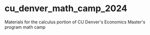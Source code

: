 # cu_denver_math_camp_2024
Materials for the calculus portion of CU Denver's Economics Master's program math camp
